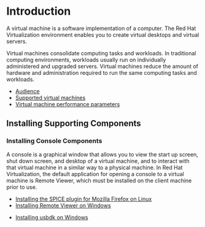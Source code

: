 # Introduction

A virtual machine is a software implementation of a computer. The Red Hat Virtualization environment enables you to create virtual desktops and virtual servers.

Virtual machines consolidate computing tasks and workloads. In traditional computing environments, workloads usually run on individually administered and upgraded servers. Virtual machines reduce the amount of hardware and administration required to run the same computing tasks and workloads.

* [Audience](Audience)
* [Supported virtual machines](Supported_virtual_machines)
* [Virtual machine performance parameters](Virtual_machine_performance_parameters)

## Installing Supporting Components

### Installing Console Components

A console is a graphical window that allows you to view the start up screen, shut down screen, and desktop of a virtual machine, and to interact with that virtual machine in a similar way to a physical machine. In Red Hat Virtualization, the default application for opening a console to a virtual machine is Remote Viewer, which must be installed on the client machine prior to use.

* [Installing the SPICE plugin for Mozilla Firefox on Linux](Installing_the_SPICE_plugin_for_Mozilla_Firefox_on_Linux)
* [Installing Remote Viewer on Windows](Installing_Remote_Viewer_on_Windows)

<!-- end section -->

* [Installing usbdk on Windows](Installing_usbdk_on_Windows)
